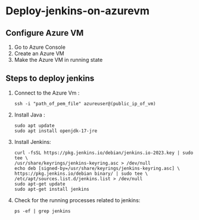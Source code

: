 # Deploy-jenkins-on-azurevm

## Configure Azure VM
1. Go to Azure Console
2. Create an Azure VM
3. Make the Azure VM in running state

## Steps to deploy jenkins

1. Connect to the Azure Vm :
    ```
    ssh -i "path_of_pem_file" azureuser@(public_ip_of_vm)
    
2. Install Java :
    ```
    sudo apt update
    sudo apt install openjdk-17-jre

3. Install Jenkins:
    ```
    curl -fsSL https://pkg.jenkins.io/debian/jenkins.io-2023.key | sudo tee \
    /usr/share/keyrings/jenkins-keyring.asc > /dev/null
    echo deb [signed-by=/usr/share/keyrings/jenkins-keyring.asc] \
    https://pkg.jenkins.io/debian binary/ | sudo tee \
    /etc/apt/sources.list.d/jenkins.list > /dev/null
    sudo apt-get update
    sudo apt-get install jenkins

4. Check for the running processes related to jenkins:
    ```
    ps -ef | grep jenkins
